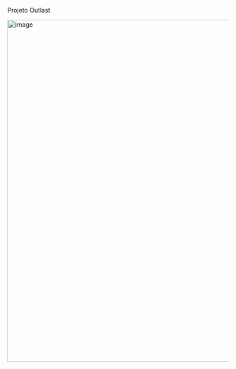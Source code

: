 Projeto Outlast

<img width="1877" height="780" alt="image" src="https://github.com/user-attachments/assets/5a1faee2-2768-4c40-b647-02e5015e6284" />


